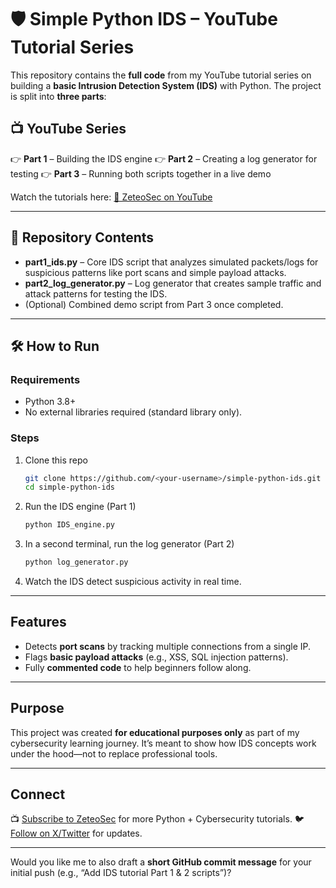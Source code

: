 # 🛡️ Simple Python IDS – YouTube Tutorial Series

This repository contains the **full code** from my YouTube tutorial series on building a **basic Intrusion Detection System (IDS)** with Python.
The project is split into **three parts**:

## 📺 YouTube Series

👉 **Part 1** – Building the IDS engine
👉 **Part 2** – Creating a log generator for testing
👉 **Part 3** – Running both scripts together in a live demo

Watch the tutorials here: [🔗 ZeteoSec on YouTube](https://youtube.com/@ZeteoSec)

---

## 📂 Repository Contents

* **part1_ids.py** – Core IDS script that analyzes simulated packets/logs for suspicious patterns like port scans and simple payload attacks.
* **part2_log_generator.py** – Log generator that creates sample traffic and attack patterns for testing the IDS.
* (Optional) Combined demo script from Part 3 once completed.

---

## 🛠️ How to Run

### Requirements

* Python 3.8+
* No external libraries required (standard library only).

### Steps

1. Clone this repo

   ```bash
   git clone https://github.com/<your-username>/simple-python-ids.git
   cd simple-python-ids
   ```
2. Run the IDS engine (Part 1)

   ```bash
   python IDS_engine.py
   ```
3. In a second terminal, run the log generator (Part 2)

   ```bash
   python log_generator.py
   ```
4. Watch the IDS detect suspicious activity in real time.

---

## Features

* Detects **port scans** by tracking multiple connections from a single IP.
* Flags **basic payload attacks** (e.g., XSS, SQL injection patterns).
* Fully **commented code** to help beginners follow along.

---

## Purpose

This project was created **for educational purposes only** as part of my cybersecurity learning journey.
It’s meant to show how IDS concepts work under the hood—not to replace professional tools.

---

##  Connect

📺 [Subscribe to ZeteoSec](https://youtube.com/@ZeteoSec) for more Python + Cybersecurity tutorials.
🐦 [Follow on X/Twitter](#) for updates.

---

Would you like me to also draft a **short GitHub commit message** for your initial push (e.g., “Add IDS tutorial Part 1 & 2 scripts”)?
